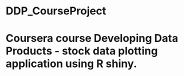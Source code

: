 # DDP_CourseProject
# Coursera course Developing Data Products - stock data plotting application using R shiny.
#
